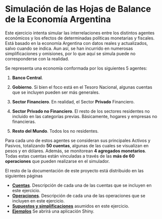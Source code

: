 # Simulación de las Hojas de Balance de la Economía Argentina

Este ejercicio intenta simular las interrelaciones entre los distintos agentes económicos y los efectos de determinadas políticas monetarias y fiscales. Está basado en la economía Argentina con datos reales y actualizados, salvo cuando se indica. Aun así, se han incurrido en numerosas simplificaciones y omisiones, por lo que aquí se simula puede no corresponderse con la realidad.

Se representa una economía conformada por los siguientes 5 agentes:

1. **Banco Central**. 

2. **Gobierno**. Si bien el foco está en el Tesoro Nacional, algunas cuentas que se incluyen pueden ser más generales.

3. **Sector Financiero**. En realidad, el Sector **Privado** Financiero.

4. **Sector Privado no Financiero**. El resto de los sectores residentes no incluido en las categorías previas. Básicamente, hogares y empresas no financieras.

5. **Resto del Mundo**. Todos los no residentes.

Para cada uno de estos agentes se consideran sus principales Activos y Pasivos, totalizando **50 cuentas**, algunas de las cuales se visualizan en pesos y en dólares. Además, se monitorean **4 agregados monetarios**. Todas estas cuentas están vinculadas a través de las **más de 60 operaciones** que pueden realizarse en el simulador.

El resto de la documentación de este proyecto está distribuido en las siguientes páginas

- **[Cuentas](Cuentas.md)**. Descripción de cada una de las cuentas que se incluyen en este ejercicio.
- **[Operaciones](Operaciones.md)**. Descripción de cada una de las operaciones que se incluyen en este ejercicio.
- **[Supuestos y simplificaciones](Supuestos.md)** asumidos en este ejercicio.
- **[Ejemplos](https://esterodr.shinyapps.io/hojas_de_balance_ej/)** Se abrirá una aplicación Shiny.

